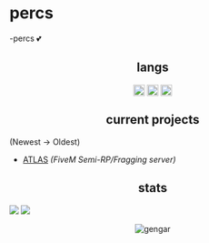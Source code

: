 <h1>percs</h1>

-percs 💕



<h2 align="center">langs</h2>

<p align="center">
<img align="center" src="https://cdn.jsdelivr.net/npm/simple-icons@3.0.1/icons/python.svg" alt="python" height="20" width="20" />
<img align="center" src="https://cdn.jsdelivr.net/npm/simple-icons@3.0.1/icons/lua.svg" alt="lua" height="20" width="20" />
<img align="center" src="https://cdn.jsdelivr.net/npm/simple-icons@3.0.1/icons/node-dot-js.svg" alt="nodejs" height="20" width="20" />
</p>

<h2 align="center">current projects</h2>

(Newest -> Oldest)
- [ATLAS](https://discord.gg/atlasfivem) *(FiveM Semi-RP/Fragging server)*

<h2 align="center">stats</h2>

<p><img src="http://github-profile-summary-cards.vercel.app/api/cards/profile-details?username=percocetss&theme=transparent" />
<img src="https://github-readme-streak-stats.herokuapp.com/?user=percocetss&hide_border=true&card_width=338&theme=transparent" /></p>
<p align="center">
<img alt="gengar" src="https://media.tenor.com/rcuxuxJjDcoAAAAC/pok%C3%A9mon-gengar.gif">
</p>
